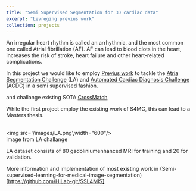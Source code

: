 ```yaml
---
title: "Semi Supervised Segmentation for 3D cardiac data"
excerpt: "Levreging previus work"
collection: projects
---
```


An irregular heart rhythm is called an arrhythmia, and the most common one called  Atrial fibrillation (AF).
AF can lead to blood clots in the heart, increases the risk of stroke, heart failure and other heart-related complications.

In this project we would like to employ [Previus work](https://arxiv.org/pdf/2308.13900) to tackle the [Atria Segmentation Challenge](https://www.cardiacatlas.org/atriaseg2018-challenge/) (LA)
and [Automated Cardiac Diagnosis Challenge](https://www.creatis.insa-lyon.fr/Challenge/acdc/) (ACDC) in a semi supervised fashion.

and challange existing SOTA [CrossMatch](https://arxiv.org/pdf/2405.00354)

While the first project employ the existing work of S4MC, this can lead to a Masters thesis.

<br/><img src='/images/LA.png',width="600"/><br/>
image from LA challange

LA dataset consists of 80 gadoliniumenhanced MRI for training and 20 for validation.

More information and implementation of most existing work in (Semi-supervised-learning-for-medical-image-segmentation)[https://github.com/HiLab-git/SSL4MIS]